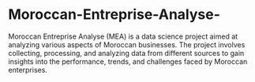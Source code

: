 # Moroccan-Entreprise-Analyse-
Moroccan Entreprise Analyse (MEA) is a data science project aimed at analyzing various aspects of Moroccan businesses. The project involves collecting, processing, and analyzing data from different sources to gain insights into the performance, trends, and challenges faced by Moroccan enterprises.
